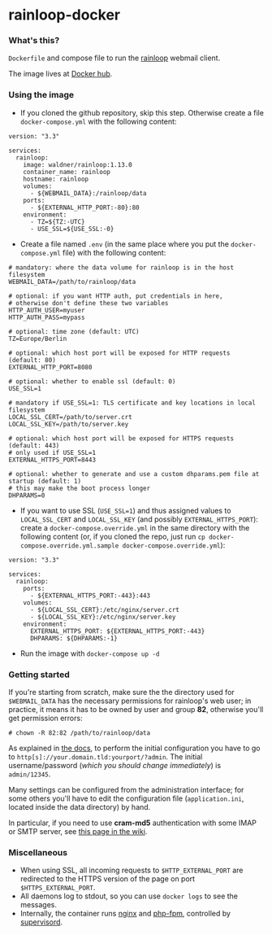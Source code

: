 # rainloop-docker

### What's this?

`Dockerfile` and compose file to run the [rainloop](https://www.rainloop.net) webmail client.

The image lives at [Docker hub](https://hub.docker.com/r/waldner/rainloop).

### Using the image

- If you cloned the github repository, skip this step. Otherwise create a file `docker-compose.yml` with the following content:

```
version: "3.3"

services:
  rainloop:
    image: waldner/rainloop:1.13.0
    container_name: rainloop
    hostname: rainloop
    volumes:
      - ${WEBMAIL_DATA}:/rainloop/data
    ports:
      - ${EXTERNAL_HTTP_PORT:-80}:80
    environment:
      - TZ=${TZ:-UTC}
      - USE_SSL=${USE_SSL:-0}
```

- Create a file named `.env` (in the same place where you put the `docker-compose.yml` file) with the following content:

```
# mandatory: where the data volume for rainloop is in the host filesystem
WEBMAIL_DATA=/path/to/rainloop/data

# optional: if you want HTTP auth, put credentials in here,
# otherwise don't define these two variables
HTTP_AUTH_USER=myuser
HTTP_AUTH_PASS=mypass

# optional: time zone (default: UTC)
TZ=Europe/Berlin

# optional: which host port will be exposed for HTTP requests (default: 80)
EXTERNAL_HTTP_PORT=8080

# optional: whether to enable ssl (default: 0)
USE_SSL=1

# mandatory if USE_SSL=1: TLS certificate and key locations in local filesystem
LOCAL_SSL_CERT=/path/to/server.crt
LOCAL_SSL_KEY=/path/to/server.key

# optional: which host port will be exposed for HTTPS requests (default: 443)
# only used if USE_SSL=1
EXTERNAL_HTTPS_PORT=8443

# optional: whether to generate and use a custom dhparams.pem file at startup (default: 1)
# this may make the boot process longer
DHPARAMS=0

```

- If you want to use SSL (`USE_SSL=1`) and thus assigned values to `LOCAL_SSL_CERT` and `LOCAL_SSL_KEY` (and possibly `EXTERNAL_HTTPS_PORT`): create a `docker-compose.override.yml` in the same directory with the following content (or, if you cloned the repo, just run `cp docker-compose.override.yml.sample docker-compose.override.yml`):

```
version: "3.3"

services:
  rainloop:
    ports:
      - ${EXTERNAL_HTTPS_PORT:-443}:443
    volumes:
      - ${LOCAL_SSL_CERT}:/etc/nginx/server.crt
      - ${LOCAL_SSL_KEY}:/etc/nginx/server.key
    environment:
      EXTERNAL_HTTPS_PORT: ${EXTERNAL_HTTPS_PORT:-443}
      DHPARAMS: ${DHPARAMS:-1}
```

- Run the image with `docker-compose up -d`

### Getting started

If you're starting from scratch, make sure the the directory used for `$WEBMAIL_DATA` has the necessary permissions for rainloop's web user; in practice, it means it has to be owned by user and group **82**, otherwise you'll get permission errors:

```
# chown -R 82:82 /path/to/rainloop/data
```

As explained in [the docs](https://www.rainloop.net/docs/configuration/), to perform the initial configuration you have to go to `http[s]://your.domain.tld:yourport/?admin`. The initial username/password (*which you should change immediately*) is `admin/12345`.

Many settings can be configured from the administration interface; for some others you'll have to edit the configuration file (`application.ini`, located inside the data directory) by hand.

In particular, if you need to use **cram-md5** authentication with some IMAP or SMTP server, see [this page in the wiki](https://github.com/RainLoop/rainloop-webmail/wiki/How-to-enable-CRAM-MD5-for-IMAP-and-or-SMTP).

### Miscellaneous

- When using SSL, all incoming requests to `$HTTP_EXTERNAL_PORT` are redirected to the HTTPS version of the page on port `$HTTPS_EXTERNAL_PORT`.
- All daemons log to stdout, so you can use `docker logs` to see the messages.
- Internally, the container runs [nginx](http://nginx.org/) and [php-fpm](https://www.php.net/), controlled by [supervisord](http://supervisord.org/).
